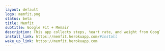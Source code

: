 ```yaml
---
layout: default
logo: memfit.png
status: beta
title: Memfit
subtitle: Google Fit + Memair
description: This app collects steps, heart rate, and weight from Google Fit and imports it into Memair. This app is currently in beta and more features will be added soon.
install_link: https://memfit.herokuapp.com/#install
wake_up_link: https://memfit.herokuapp.com
---
```

